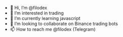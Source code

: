 - 👋 Hi, I’m @filodex
- 👀 I’m interested in trading
- 🌱 I’m currently learning javascript
- 💞️ I’m looking to collaborate on Binance trading bots
- 📫 How to reach me @filodex (Telegram)

<!---
filodex/filodex is a ✨ special ✨ repository because its `README.md` (this file) appears on your GitHub profile.
You can click the Preview link to take a look at your changes.
--->
